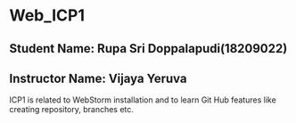 # Web_ICP1
## Student Name: Rupa Sri Doppalapudi(18209022)
## Instructor Name: Vijaya Yeruva
ICP1 is related to WebStorm installation and to learn Git Hub features like creating repository, branches etc.
